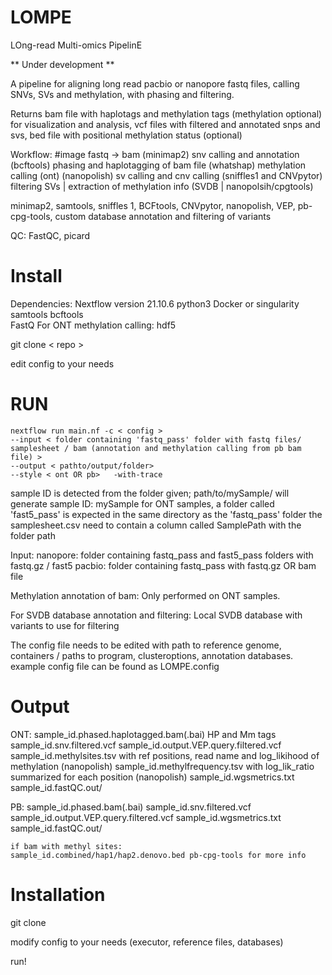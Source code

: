 # LOMPE
LOng-read Multi-omics PipelinE

** Under development **

A pipeline for aligning long read pacbio or nanopore fastq files,
calling SNVs, SVs and methylation, 
with phasing and filtering.

Returns bam file with haplotags and methylation tags (methylation optional) for visualization and analysis,
vcf files with filtered and annotated snps and svs, 
bed file with positional methylation status (optional)

Workflow: #image
fastq -> bam (minimap2)
snv calling and annotation (bcftools)
phasing and haplotagging of bam file (whatshap)
methylation calling (ont) (nanopolish)
sv calling and cnv calling (sniffles1 and CNVpytor)
filtering SVs | extraction of methylation info (SVDB | nanopolsih/cpgtools)


minimap2, samtools, sniffles 1, BCFtools, CNVpytor, nanopolish, VEP, pb-cpg-tools, custom database annotation and filtering of variants


QC: 
FastQC, picard

# Install

Dependencies:
Nextflow version 21.10.6
python3
Docker or singularity
samtools 
bcftools  
FastQ
For ONT methylation calling: hdf5

git clone < repo >

edit config to your needs

# RUN
    nextflow run main.nf -c < config > 
    --input < folder containing 'fastq_pass' folder with fastq files/ samplesheet / bam (annotation and methylation calling from pb bam file) > 
    --output < pathto/output/folder>
    --style < ont OR pb>   -with-trace 


sample ID is detected from the folder given; path/to/mySample/ will generate sample ID: mySample
for ONT samples, a folder called 'fast5_pass' is expected in the same directory as the 'fastq_pass' folder
the samplesheet.csv need to contain a column called SamplePath with the folder path

Input:
nanopore: folder containing fastq_pass and fast5_pass folders with fastq.gz / fast5 
pacbio: folder containing fastq_pass with fastq.gz OR bam file

Methylation annotation of bam:
Only performed on ONT samples. 

For SVDB database annotation and filtering:
Local SVDB database with variants to use for filtering

The config file needs to be edited with path to reference genome, containers / paths to program, 
clusteroptions, annotation databases. 
example config file can be found as LOMPE.config

# Output
ONT: 
    sample_id.phased.haplotagged.bam(.bai) HP and Mm tags 
    sample_id.snv.filtered.vcf
    sample_id.output.VEP.query.filtered.vcf
    sample_id.methylsites.tsv with ref positions, read name and log_likihood of methylation (nanopolish)
    sample_id.methylfrequency.tsv with log_lik_ratio summarized for each position (nanopolish)
    sample_id.wgsmetrics.txt
    sample_id.fastQC.out/

PB: 
    sample_id.phased.bam(.bai)
    sample_id.snv.filtered.vcf
    sample_id.output.VEP.query.filtered.vcf
    sample_id.wgsmetrics.txt
    sample_id.fastQC.out/

    if bam with methyl sites:
    sample_id.combined/hap1/hap2.denovo.bed pb-cpg-tools for more info




# Installation
git clone

modify config to your needs (executor, reference files, databases)

run!